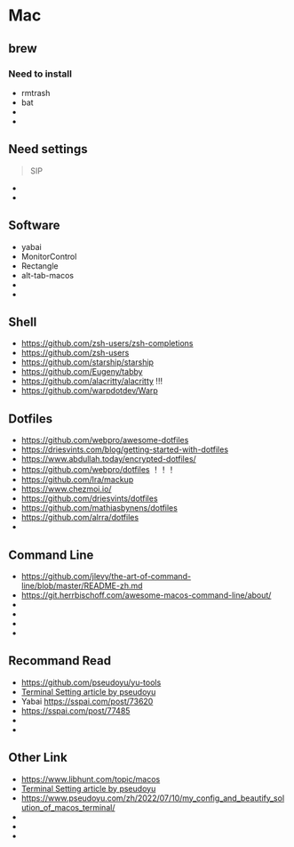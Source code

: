 # Mac

## brew

### Need to install
- rmtrash
- bat
- 
- 


## Need settings

> SIP

- 
- 


## Software

- yabai
- MonitorControl
- Rectangle
- alt-tab-macos
- 
- 

## Shell
- https://github.com/zsh-users/zsh-completions
- https://github.com/zsh-users
- https://github.com/starship/starship
- https://github.com/Eugeny/tabby
- https://github.com/alacritty/alacritty !!!
- https://github.com/warpdotdev/Warp



## Dotfiles
- https://github.com/webpro/awesome-dotfiles
- https://driesvints.com/blog/getting-started-with-dotfiles
- https://www.abdullah.today/encrypted-dotfiles/
- https://github.com/webpro/dotfiles ！！！
- https://github.com/lra/mackup
- https://www.chezmoi.io/
- https://github.com/driesvints/dotfiles
- https://github.com/mathiasbynens/dotfiles
- https://github.com/alrra/dotfiles
- 

## Command Line
- https://github.com/jlevy/the-art-of-command-line/blob/master/README-zh.md
- https://git.herrbischoff.com/awesome-macos-command-line/about/
- 
- 
- 
- 


## Recommand Read
- https://github.com/pseudoyu/yu-tools
- [Terminal Setting article by pseudoyu](https://sspai.com/post/74216)
- Yabai https://sspai.com/post/73620
- https://sspai.com/post/77485
- 
- 

## Other Link
- https://www.libhunt.com/topic/macos
- [Terminal Setting article by pseudoyu](https://sspai.com/post/74216)
- https://www.pseudoyu.com/zh/2022/07/10/my_config_and_beautify_solution_of_macos_terminal/
- 
- 
- 
